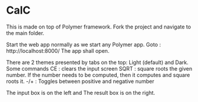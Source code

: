 # CalC

This is made on top of Polymer framework.
Fork the project and navigate to the main folder.

Start the web app normally as we start any Polymer app.
Goto : http://localhost:8000/
The app shall open.

There are 2 themes presented by tabs on the top: Light (default) and Dark.
Some commands
CE : clears the input screen
SQRT : square roots the given number. If the number needs to be computed, then it computes and square roots it.
-/+ : Toggles between positive and negative number

The input box is on the left and The result box is on the right.
